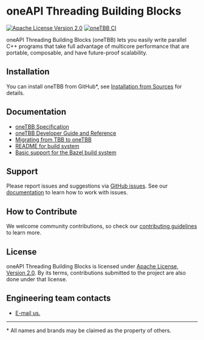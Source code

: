 # oneAPI Threading Building Blocks
[![Apache License Version 2.0](https://img.shields.io/badge/license-Apache_2.0-green.svg)](LICENSE.txt) [![oneTBB CI](https://github.com/oneapi-src/oneTBB/actions/workflows/ci.yml/badge.svg)](https://github.com/oneapi-src/oneTBB/actions/workflows/ci.yml?query=branch%3Amaster)

oneAPI Threading Building Blocks (oneTBB) lets you easily write parallel C++ programs that take
full advantage of multicore performance that are portable, composable, and have future-proof scalability.

## Installation
You can install oneTBB from GitHub*, see [Installation from Sources](INSTALL.md) for details.

## Documentation
* [oneTBB Specification](https://spec.oneapi.com/versions/latest/elements/oneTBB/source/nested-index.html)
* [oneTBB Developer Guide and Reference](https://oneapi-src.github.io/oneTBB/)
* [Migrating from TBB to oneTBB](https://oneapi-src.github.io/oneTBB/tbb_userguide/Migration_Guide.html)
* [README for build system](cmake/README.md)
* [Basic support for the Bazel build system](Bazel.md)

## Support
Please report issues and suggestions via
[GitHub issues](https://github.com/oneapi-src/oneTBB/issues). See our [documentation](./CONTRIBUTING.md##Issues) to learn how to work with issues. 

## How to Contribute
We welcome community contributions, so check our [contributing guidelines](CONTRIBUTING.md)
to learn more.

## License
oneAPI Threading Building Blocks is licensed under [Apache License, Version 2.0](LICENSE.txt).
By its terms, contributions submitted to the project are also done under that license.

## Engineering team contacts
* [E-mail us.](mailto:inteltbbdevelopers@intel.com)

------------------------------------------------------------------------
\* All names and brands may be claimed as the property of others.

